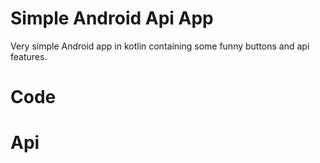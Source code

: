 # Simple Android Api App
Very simple Android app in kotlin containing some funny buttons and api features.

# Code

# Api



